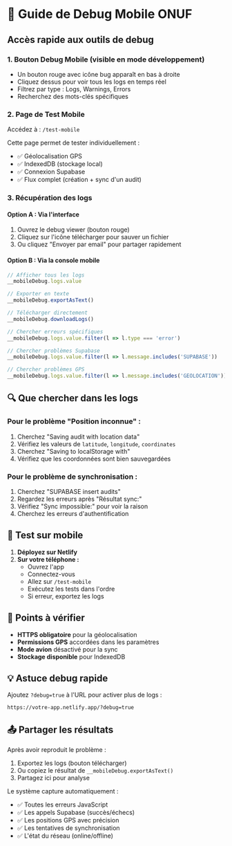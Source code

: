 # 🐛 Guide de Debug Mobile ONUF

## Accès rapide aux outils de debug

### 1. **Bouton Debug Mobile** (visible en mode développement)
- Un bouton rouge avec icône bug apparaît en bas à droite
- Cliquez dessus pour voir tous les logs en temps réel
- Filtrez par type : Logs, Warnings, Errors
- Recherchez des mots-clés spécifiques

### 2. **Page de Test Mobile**
Accédez à : `/test-mobile`

Cette page permet de tester individuellement :
- ✅ Géolocalisation GPS
- ✅ IndexedDB (stockage local)
- ✅ Connexion Supabase
- ✅ Flux complet (création + sync d'un audit)

### 3. **Récupération des logs**

#### Option A : Via l'interface
1. Ouvrez le debug viewer (bouton rouge)
2. Cliquez sur l'icône télécharger pour sauver un fichier
3. Ou cliquez "Envoyer par email" pour partager rapidement

#### Option B : Via la console mobile
```javascript
// Afficher tous les logs
__mobileDebug.logs.value

// Exporter en texte
__mobileDebug.exportAsText()

// Télécharger directement
__mobileDebug.downloadLogs()

// Chercher erreurs spécifiques
__mobileDebug.logs.value.filter(l => l.type === 'error')

// Chercher problèmes Supabase
__mobileDebug.logs.value.filter(l => l.message.includes('SUPABASE'))

// Chercher problèmes GPS
__mobileDebug.logs.value.filter(l => l.message.includes('GEOLOCATION'))
```

## 🔍 Que chercher dans les logs

### Pour le problème "Position inconnue" :
1. Cherchez "Saving audit with location data"
2. Vérifiez les valeurs de `latitude`, `longitude`, `coordinates`
3. Cherchez "Saving to localStorage with"
4. Vérifiez que les coordonnées sont bien sauvegardées

### Pour le problème de synchronisation :
1. Cherchez "SUPABASE insert audits"
2. Regardez les erreurs après "Résultat sync:"
3. Vérifiez "Sync impossible:" pour voir la raison
4. Cherchez les erreurs d'authentification

## 📱 Test sur mobile

1. **Déployez sur Netlify**
2. **Sur votre téléphone :**
   - Ouvrez l'app
   - Connectez-vous
   - Allez sur `/test-mobile`
   - Exécutez les tests dans l'ordre
   - Si erreur, exportez les logs

## 🚨 Points à vérifier

- **HTTPS obligatoire** pour la géolocalisation
- **Permissions GPS** accordées dans les paramètres
- **Mode avion** désactivé pour la sync
- **Stockage disponible** pour IndexedDB

## 💡 Astuce debug rapide

Ajoutez `?debug=true` à l'URL pour activer plus de logs :
```
https://votre-app.netlify.app/?debug=true
```

## 📤 Partager les résultats

Après avoir reproduit le problème :
1. Exportez les logs (bouton télécharger)
2. Ou copiez le résultat de `__mobileDebug.exportAsText()`
3. Partagez ici pour analyse

Le système capture automatiquement :
- ✅ Toutes les erreurs JavaScript
- ✅ Les appels Supabase (succès/échecs)
- ✅ Les positions GPS avec précision
- ✅ Les tentatives de synchronisation
- ✅ L'état du réseau (online/offline)

